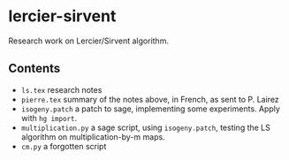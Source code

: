 # lercier-sirvent

Research work on Lercier/Sirvent algorithm.

## Contents

- `ls.tex` research notes
- `pierre.tex` summary of the notes above, in French, as sent to P. Lairez
- `isogeny.patch` a patch to sage, implementing some experiments. Apply with `hg import`.
- `multiplication.py` a sage script, using `isogeny.patch`, testing the LS algorithm on multiplication-by-m maps.
- `cm.py` a forgotten script
